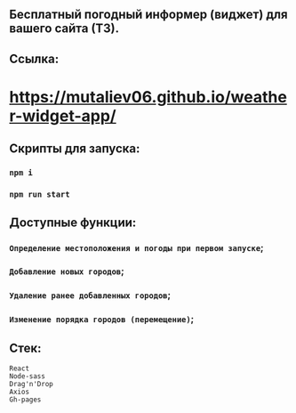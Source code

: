 ## Бесплатный погодный информер (виджет) для вашего сайта (ТЗ).

## Ссылка:
# https://mutaliev06.github.io/weather-widget-app/

## Скрипты для запуска:

### `npm i`
### `npm run start`

## Доступные функции:
### `Определение местоположения и погоды при первом запуске`; <br/>
### `Добавление новых городов`; <br/>
### `Удаление ранее добавленных городов`; <br/>
### `Изменение порядка городов (перемещение)`;

## Стек:
`React`<br/>
`Node-sass`<br/>
`Drag'n'Drop`<br/>
`Axios`<br/>
`Gh-pages`<br/>
